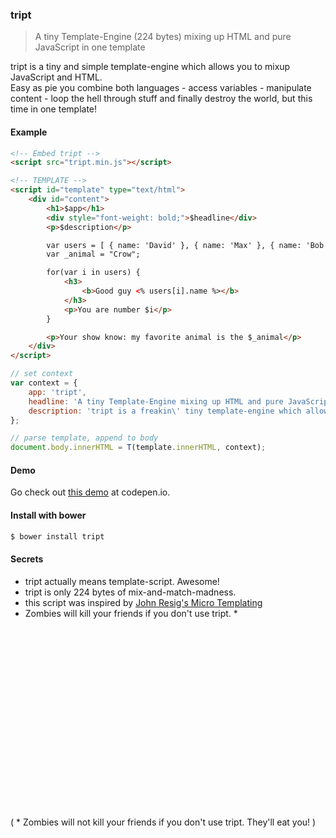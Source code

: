 ### tript

> A tiny Template-Engine (224 bytes) mixing up HTML and pure JavaScript in one template

tript is a tiny and simple template-engine which allows you to mixup JavaScript and HTML.<br>
Easy as pie you combine both languages - access variables - manipulate content - loop the hell through stuff and finally destroy the world, but this time in one template!<br>

#### Example

```html
<!-- Embed tript -->
<script src="tript.min.js"></script>

<!-- TEMPLATE -->
<script id="template" type="text/html">
	<div id="content">
		<h1>$app</h1>
		<div style="font-weight: bold;">$headline</div>
		<p>$description</p>

		var users = [ { name: 'David' }, { name: 'Max' }, { name: 'Bob' } ];
		var _animal = "Crow";

		for(var i in users) {
			<h3>
				<b>Good guy <% users[i].name %></b>
			</h3>
			<p>You are number $i</p>
		}

		<p>Your show know: my favorite animal is the $_animal</p>
	</div>
</script>
```

```javascript
// set context
var context = {
	app: 'tript',
	headline: 'A tiny Template-Engine mixing up HTML and pure JavaScript in one template',
	description: 'tript is a freakin\' tiny template-engine which allows you to mixup JavaScript and HTML.',
};

// parse template, append to body
document.body.innerHTML = T(template.innerHTML, context);
```

#### Demo

Go check out [this demo](http://codepen.io/misantronic/pen/ogNbBa) at codepen.io.

#### Install with bower

```bash
$ bower install tript
```


#### Secrets

- tript actually means template-script. Awesome!
- tript is only 224 bytes of mix-and-match-madness.
- this script was inspired by [John Resig's Micro Templating](http://ejohn.org/blog/javascript-micro-templating/)
- Zombies will kill your friends if you don't use tript. *

<br>
<br>
<br>
<br>
<br>
<br>
<br>
<br>
<br>
<br>
<br>
<br>
<br>
<br>
<br>
<br>
<br>

( * Zombies will not kill your friends if you don't use tript. They'll eat you! )